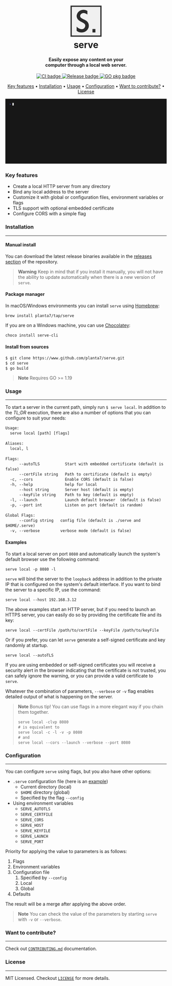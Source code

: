 <h1 align="center">
  <br>
  <img src="./assets/logo.png" alt="serve" width="100">
  <br>
  serve
  <br>
</h1>

<h4 align="center">Easily expose any content on your<br/>computer through a local web server.</h4>

<p align="center">
  <a href="https://github.com/planta7/serve/actions/workflows/ci.yaml">
    <img src="https://github.com/planta7/serve/actions/workflows/ci.yaml/badge.svg" alt="CI badge">
  </a>
  <a href="https://github.com/planta7/serve/actions/workflows/release.yaml">
    <img src="https://github.com/planta7/serve/actions/workflows/release.yaml/badge.svg" alt="Release badge">
  </a>
  <a href="https://pkg.go.dev/github.com/planta7/serve">
    <img src="https://pkg.go.dev/badge/github.com/planta7/serve.svg" alt="GO pkg badge">
  </a>
</p>

<p align="center">
  <a href="#key-features">Key features</a> •
  <a href="#installation">Installation</a> •
  <a href="#usage">Usage</a> •
  <a href="#configuration">Configuration</a> •
  <a href="#want-to-contribute">Want to contribute?</a> •
  <a href="#license">License</a>
</p>

![screenshot](assets/demo.gif)

### Key features

+ Create a local HTTP server from any directory
+ Bind any local address to the server
+ Customize it with global or configuration files, environment variables or flags
+ TLS support with optional embedded certificate
+ Configure CORS with a simple flag

### Installation
---

#### Manual install
You can download the latest release binaries available in the
[releases section](https://github.com/planta7/serve/releases/latest) of the repository.

> **Warning**
> Keep in mind that if you install it manually, you will not have the ability to update automatically when there
> is a new version of `serve`.

#### Package manager
In macOS/Windows environments you can install `serve` using [Homebrew](https://brew.sh):

```shell
brew install planta7/tap/serve
```

If you are on a Windows machine, you can use [Chocolatey](https://chocolatey.org):

```shell
choco install serve-cli
```

#### Install from sources

```shell
$ git clone https://www.github.com/planta7/serve.git
$ cd serve
$ go build
```

> **Note**
> Requires GO >= 1.19


### Usage
---

To start a server in the current path, simply run `$ serve local`. In addition to the _TL;DR_ execution,
there are also a number of options that you can configure to suit your needs:

```shell
Usage:
  serve local [path] [flags]

Aliases:
  local, l

Flags:
      --autoTLS           Start with embedded certificate (default is false)
      --certFile string   Path to certificate (default is empty)
  -c, --cors              Enable CORS (default is false)
  -h, --help              help for local
      --host string       Server host (default is empty)
      --keyFile string    Path to key (default is empty)
  -l, --launch            Launch default browser  (default is false)
  -p, --port int          Listen on port (default is random)

Global Flags:
      --config string   config file (default is ./serve and $HOME/.serve)
  -v, --verbose         verbose mode (default is false)
```

#### Examples

To start a local server on port `8080` and automatically launch the system's default browser use the following command:

```shell
serve local -p 8080 -l
```

`serve` will bind the server to the `loopback` address in addition to the private IP that is configured on the system's
default interface. If you want to bind the server to a specific IP, use the command:

```shell
serve local --host 192.168.3.12
```

The above examples start an HTTP server, but if you need to launch an HTTPS server, you can easily do so by providing
the certificate file and its key:

```shell
serve local --certFile /path/to/certFile --keyFile /path/to/keyFile
```

Or if you prefer, you can let `serve` generate a self-signed certificate and key randomly at startup.

```shell
serve local --autoTLS
```

If you are using embedded or self-signed certificates you will receive a security alert in the browser indicating that the
certificate is not trusted, you can safely ignore the warning, or you can provide a valid certificate to `serve`.

Whatever the combination of parameters, `--verbose` or `-v` flag enables detailed output of what is happening on
the server.

> **Note**
> Bonus tip! You can use flags in a more elegant way if you chain them together.
> ```shell
> serve local -clvp 8080
> # is equivalent to
> serve local -c -l -v -p 8080
> # and
> serve local --cors --launch --verbose --port 8080
> ```

### Configuration
---

You can configure `serve` using flags, but you also have other options:

+ `.serve` configuration file (here is an [example](.serve.sample))
  + Current directory (local)
  + `$HOME` directory (global)
  + Specified by the flag `--config`
+ Using environment variables
  + `SERVE_AUTOTLS`
  + `SERVE_CERTFILE`
  + `SERVE_CORS`
  + `SERVE_HOST`
  + `SERVE_KEYFILE`
  + `SERVE_LAUNCH`
  + `SERVE_PORT`

Priority for applying the value to parameters is as follows:

1. Flags
2. Environment variables
3. Configuration file
   1. Specified by `--config`
   2. Local
   3. Global
4. Defaults

The result will be a merge after applying the above order.

> **Note**
> You can check the value of the parameters by starting `serve` with `-v` or `--verbose`.

### Want to contribute?
---

Check out [`CONTRIBUTING.md`](CONTRIBUTING.md) documentation.


### License
---

MIT Licensed. Checkout [`LICENSE`](LICENSE) for more details.

